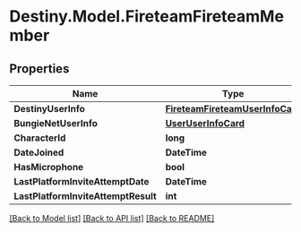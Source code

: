 # Destiny.Model.FireteamFireteamMember

## Properties

Name | Type | Description | Notes
------------ | ------------- | ------------- | -------------
**DestinyUserInfo** | [**FireteamFireteamUserInfoCard**](FireteamFireteamUserInfoCard.md) |  | [optional] 
**BungieNetUserInfo** | [**UserUserInfoCard**](UserUserInfoCard.md) |  | [optional] 
**CharacterId** | **long** |  | [optional] 
**DateJoined** | **DateTime** |  | [optional] 
**HasMicrophone** | **bool** |  | [optional] 
**LastPlatformInviteAttemptDate** | **DateTime** |  | [optional] 
**LastPlatformInviteAttemptResult** | **int** |  | [optional] 

[[Back to Model list]](../README.md#documentation-for-models) [[Back to API list]](../README.md#documentation-for-api-endpoints) [[Back to README]](../README.md)

